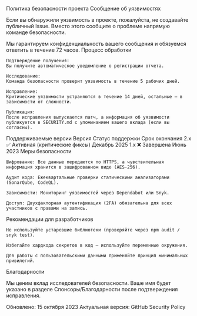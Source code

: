 Политика безопасности проекта
Сообщение об уязвимостях

Если вы обнаружили уязвимость в проекте, пожалуйста, не создавайте публичный Issue. Вместо этого сообщите о проблеме напрямую команде безопасности.

Мы гарантируем конфиденциальность вашего сообщения и обязуемся ответить в течение 72 часов.
Процесс обработки

    Подтверждение получения:
    Вы получите автоматическое уведомление о регистрации отчета.

    Исследование:
    Команда безопасности проверит уязвимость в течение 5 рабочих дней.

    Исправление:
    Критические уязвимости устраняются в течение 14 дней, остальные — в зависимости от сложности.

    Публикация:
    После исправления выпускается патч, а информация об уязвимости публикуется в SECURITY.md с упоминанием вашего вклада (если вы согласны).

Поддерживаемые версии
Версия	Статус поддержки	Срок окончания
2.x	✅ Активная (критические фиксы)	Декабрь 2025
1.x	❌ Завершена	Июнь 2023
Меры безопасности

    Шифрование: Все данные передаются по HTTPS, а чувствительная информация хранится в зашифрованном виде (AES-256).

    Аудит кода: Ежеквартальные проверки статическими анализаторами (SonarQube, CodeQL).

    Зависимости: Мониторинг уязвимостей через Dependabot или Snyk.

    Доступ: Двухфакторная аутентификация (2FA) обязательна для всех участников с правами на запись.

Рекомендации для разработчиков

    Не используйте устаревшие библиотеки (проверяйте через npm audit / snyk test).

    Избегайте хардкода секретов в код — используйте переменные окружения.

    Для работы с пользовательскими данными применяйте принцип минимальных привилегий.

Благодарности

Мы ценим вклад исследователей безопасности. Ваше имя будет указано в разделе Спонсоры/Благодарности после подтверждения исправления.

Обновлено: 15 октября 2023
Актуальная версия: GitHub Security Policy
